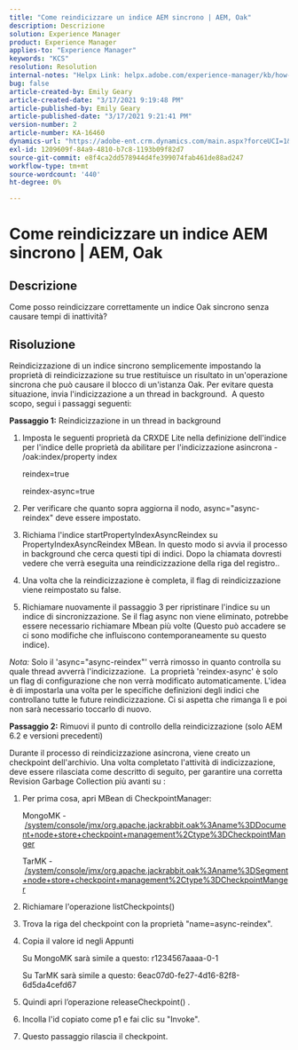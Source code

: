 ```yaml
---
title: "Come reindicizzare un indice AEM sincrono | AEM, Oak"
description: Descrizione
solution: Experience Manager
product: Experience Manager
applies-to: "Experience Manager"
keywords: "KCS"
resolution: Resolution
internal-notes: "Helpx Link: helpx.adobe.com/experience-manager/kb/how-to-reindex-a-synchronous-AEM-index-AEM-Oak.html"
bug: false
article-created-by: Emily Geary
article-created-date: "3/17/2021 9:19:48 PM"
article-published-by: Emily Geary
article-published-date: "3/17/2021 9:21:41 PM"
version-number: 2
article-number: KA-16460
dynamics-url: "https://adobe-ent.crm.dynamics.com/main.aspx?forceUCI=1&pagetype=entityrecord&etn=knowledgearticle&id=3613fb7d-6687-eb11-a812-000d3a593216"
exl-id: 1209609f-84a9-4810-b7c8-1193b09f82d7
source-git-commit: e8f4ca2dd578944d4fe399074fab461de88ad247
workflow-type: tm+mt
source-wordcount: '440'
ht-degree: 0%

---
```


# Come reindicizzare un indice AEM sincrono | AEM, Oak

## Descrizione


Come posso reindicizzare correttamente un indice Oak sincrono senza causare tempi di inattività?


## Risoluzione


Reindicizzazione di un indice sincrono semplicemente impostando la proprietà di reindicizzazione su true restituisce un risultato in un&#39;operazione sincrona che può causare il blocco di un&#39;istanza Oak. Per evitare questa situazione, invia l&#39;indicizzazione a un thread in background.  A questo scopo, segui i passaggi seguenti:

<b>Passaggio 1:</b> Reindicizzazione in un thread in background

1. Imposta le seguenti proprietà da CRXDE Lite nella definizione dell&#39;indice per l&#39;indice delle proprietà da abilitare per l&#39;indicizzazione asincrona - /oak:index/property index

   reindex=true

   reindex-async=true
2. Per verificare che quanto sopra aggiorna il nodo, async=&quot;async-reindex&quot; deve essere impostato.
3. Richiama l&#39;indice startPropertyIndexAsyncReindex su PropertyIndexAsyncReindex MBean. In questo modo si avvia il processo in background che cerca questi tipi di indici. Dopo la chiamata dovresti vedere che verrà eseguita una reindicizzazione della riga del registro..
4. Una volta che la reindicizzazione è completa, il flag di reindicizzazione viene reimpostato su false.
5. Richiamare nuovamente il passaggio 3 per ripristinare l&#39;indice su un indice di sincronizzazione. Se il flag async non viene eliminato, potrebbe essere necessario richiamare Mbean più volte (Questo può accadere se ci sono modifiche che influiscono contemporaneamente su questo indice).



*Nota:* Solo il &#39;async=&quot;async-reindex&quot;&#39; verrà rimosso in quanto controlla su quale thread avverrà l&#39;indicizzazione.  La proprietà &#39;reindex-async&#39; è solo un flag di configurazione che non verrà modificato automaticamente. L&#39;idea è di impostarla una volta per le specifiche definizioni degli indici che controllano tutte le future reindicizzazione. Ci si aspetta che rimanga lì e poi non sarà necessario toccarlo di nuovo.


<b>Passaggio 2:</b> Rimuovi il punto di controllo della reindicizzazione (solo AEM 6.2 e versioni precedenti)

Durante il processo di reindicizzazione asincrona, viene creato un checkpoint dell&#39;archivio. Una volta completato l&#39;attività di indicizzazione, deve essere rilasciata come descritto di seguito, per garantire una corretta Revision Garbage Collection più avanti su :

1. Per prima cosa, apri MBean di CheckpointManager:

   MongoMK - [/system/console/jmx/org.apache.jackrabbit.oak%3Aname%3DDocument+node+store+checkpoint+management%2Ctype%3DCheckpointManger](http://localhost:4502/system/console/jmx/org.apache.jackrabbit.oak%3Aname%3DDocument+node+store+checkpoint+management%2Ctype%3DCheckpointManger)

   TarMK - [/system/console/jmx/org.apache.jackrabbit.oak%3Aname%3DSegment+node+store+checkpoint+management%2Ctype%3DCheckpointManger](http://localhost:4502/system/console/jmx/org.apache.jackrabbit.oak%3Aname%3DSegment+node+store+checkpoint+management%2Ctype%3DCheckpointManger)
2. Richiamare l&#39;operazione listCheckpoints()
3. Trova la riga del checkpoint con la proprietà &quot;name=async-reindex&quot;.
4. Copia il valore id negli Appunti

   Su MongoMK sarà simile a questo: r1234567aaaa-0-1

   Su TarMK sarà simile a questo: 6eac07d0-fe27-4d16-82f8-6d5da4cefd67
5. Quindi apri l’operazione releaseCheckpoint() .
6. Incolla l&#39;id copiato come p1 e fai clic su &quot;Invoke&quot;.
7. Questo passaggio rilascia il checkpoint.
